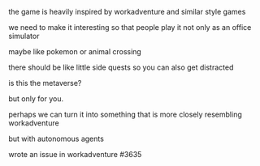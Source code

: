 the game is heavily inspired by workadventure and similar style games

we need to make it interesting so that people play it not only as an office simulator

maybe like pokemon or animal crossing

there should be like little side quests so you can also get distracted

is this the metaverse?

but only for you.

perhaps we can turn it into something that is more closely resembling workadventure

but with autonomous agents

wrote an issue in workadventure #3635
